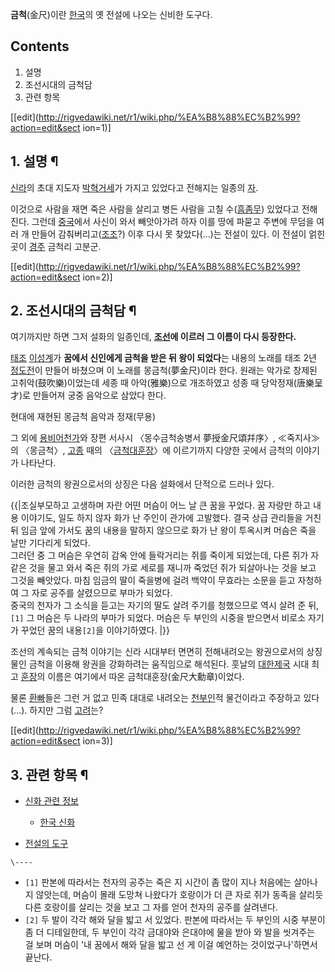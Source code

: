 **금척**(金尺)이란 [한국](%ED%95%9C%EA%B5%AD.md)의 옛 전설에 나오는 신비한 도구다.

## Contents

    

1. 설명 
2. 조선시대의 금척담 
3. 관련 항목 

[[edit](http://rigvedawiki.net/r1/wiki.php/%EA%B8%88%EC%B2%99?action=edit&sect
ion=1)]

## 1. 설명 ¶

[신라](%EC%8B%A0%EB%9D%BC.md)의 초대 지도자
[박혁거세](%EB%B0%95%ED%98%81%EA%B1%B0%EC%84%B8.md)가 가지고 있었다고 전해지는 일종의
[자](%EC%9E%90.md).

  

이것으로 사람을 재면 죽은 사람을 살리고 병든 사람을 고칠 수([흠좀무](%ED%9D%A0%EC%A2%80%EB%AC%B4.md))
있었다고 전해진다. 그런데 [중국](%EC%A4%91%EA%B5%AD.md)에서 사신이 와서 빼앗아가려 하자 이를 땅에 파묻고 주변에
무덤을 여러 개 만들어 감춰버리고([조조](%EC%A1%B0%EC%A1%B0.md)?) 이후 다시 못 찾았다(…)는 전설이 있다. 이
전설이 얽힌 곳이 [경주](%EA%B2%BD%EC%A3%BC.md) 금척리 고분군.

  

[[edit](http://rigvedawiki.net/r1/wiki.php/%EA%B8%88%EC%B2%99?action=edit&sect
ion=2)]

## 2. 조선시대의 금척담 ¶

여기까지만 하면 그저 설화의 일종인데, **[조선](%EC%A1%B0%EC%84%A0.md)에 이르러 그 이름이 다시 등장한다.**

  

[태조](%ED%83%9C%EC%A1%B0.md) [이성계](%EC%9D%B4%EC%84%B1%EA%B3%84.md)가 **꿈에서
신인에게 금척을 받은 뒤 왕이 되었다**는 내용의 노래를 태조 2년
[정도전](%EC%A0%95%EB%8F%84%EC%A0%84.md)이 만들어 바쳤으며 이 노래를 몽금척(夢金尺)이라 한다. 원래는
악가로 창제된 고취악(鼓吹樂)이었는데 세종 때 아악(雅樂)으로 개조하였고 성종 때 당악정재(唐樂呈才)로 만들어져 궁중 음악으로 삼았다 한다.

  
  

  

현대에 재현된 몽금척 음악과 정재(무용)

  

그 외에 [용비어천가](%EC%9A%A9%EB%B9%84%EC%96%B4%EC%B2%9C%EA%B0%80.md)와 장편 서사시
〈몽수금척송병서 夢授金尺頌幷序〉, ≪죽지사≫의 〈몽금척〉, [고종](%EA%B3%A0%EC%A2%85.md) 때의
〈[금척대훈장](%EA%B8%88%EC%B2%99%EB%8C%80%ED%9B%88%EC%9E%A5.md)〉에 이르기까지 다양한 곳에서
금척의 이야기가 나타난다.

  

이러한 금척의 왕권으로서의 상징은 다음 설화에서 단적으로 드러나 있다.

  

{{|조실부모하고 고생하며 자란 어떤 머슴이 어느 날 큰 꿈을 꾸었다. 꿈 자랑만 하고 내용 이야기도, 일도 하지 않자 화가 난 주인이
관가에 고발했다. 결국 상급 관리들을 거친 뒤 임금 앞에 가서도 꿈의 내용을 말하지 않으므로 화가 난 왕이 투옥시켜 머슴은 죽을 날만
기다리게 되었다.  
그러던 중 그 머슴은 우연히 감옥 안에 들락거리는 쥐를 죽이게 되었는데, 다른 쥐가 자 같은 것을 물고 와서 죽은 쥐의 가로 세로를 재니까
죽었던 쥐가 되살아나는 것을 보고 그것을 빼앗았다. 마침 임금의 딸이 죽을병에 걸려 백약이 무효라는 소문을 듣고 자청하여 그 자로 공주를
살렸으므로 부마가 되었다.  
중국의 천자가 그 소식을 듣고는 자기의 딸도 살려 주기를 청했으므로 역시 살려 준 뒤,`[1]` 그 머슴은 두 나라의 부마가 되었다. 머슴은
두 부인의 시중을 받으면서 비로소 자기가 꾸었던 꿈의 내용`[2]`을 이야기하였다. |}}

  

조선의 계속되는 금척 이야기는 신라 시대부터 면면히 전해내려오는 왕권으로서의 상징물인 금척을 이용해 왕권을 강화하려는 움직임으로 해석된다.
훗날의 [대한제국](%EB%8C%80%ED%95%9C%EC%A0%9C%EA%B5%AD.md) 시대 최고
[훈장](%ED%9B%88%EC%9E%A5.md)의 이름은 여기에서 따온 금척대훈장(金尺大勳章)이었다.

  

물론 [환빠](%ED%99%98%EB%B9%A0.md)들은 그런 거 없고 민족 대대로 내려오는
[천부인](%EC%B2%9C%EB%B6%80%EC%9D%B8.md)적 물건이라고 주장하고 있다(...). 하지만 그럼
[고려](%EA%B3%A0%EB%A0%A4.md)는?

  

[[edit](http://rigvedawiki.net/r1/wiki.php/%EA%B8%88%EC%B2%99?action=edit&sect
ion=3)]

## 3. 관련 항목 ¶

  * [신화 관련 정보](%EC%8B%A0%ED%99%94%20%EA%B4%80%EB%A0%A8%20%EC%A0%95%EB%B3%B4.md)  

    * [한국 신화](%ED%95%9C%EA%B5%AD%20%EC%8B%A0%ED%99%94.md)
  * [전설의 도구](%EC%A0%84%EC%84%A4%EC%9D%98%20%EB%8F%84%EA%B5%AC.md)

`\----`

  * `[1]` 판본에 따라서는 천자의 공주는 죽은 지 시간이 좀 많이 지나 처음에는 살아나지 않앗는데, 머슴이 몰래 도망쳐 나왔다가 호랑이가 더 큰 자로 쥐가 동족을 살리듯 다른 호랑이를 살리는 것을 보고 그 자를 얻어 천자의 공주를 살려낸다.
  * `[2]` 두 발이 각각 해와 달을 밟고 서 있었다. 판본에 따라서는 두 부인의 시중 부분이 좀 더 디테일한데, 두 부인이 각각 금대야와 은대야에 물을 받아 와 발을 씻겨주는 걸 보며 머슴이 '내 꿈에서 해와 달을 밟고 선 게 이걸 예언하는 것이었구나'하면서 끝난다.

